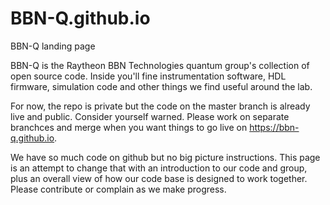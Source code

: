 # BBN-Q.github.io
BBN-Q landing page

BBN-Q is the Raytheon BBN Technologies quantum group's collection of open source code.  Inside you'll fine instrumentation software, HDL firmware, simulation code and other things we find useful around the lab.

For now, the repo is private but the code on the master branch is already live and public.  Consider yourself warned.  Please work on separate branchces and merge when you want things to go live on https://bbn-q.github.io.

We have so much code on github but no big picture instructions.  This page is an attempt to change that with an introduction to our code and group, plus an overall view of how our code base is designed to work together.  Please contribute or complain as we make progress.
